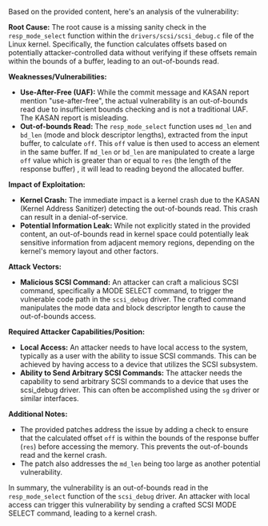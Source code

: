 Based on the provided content, here's an analysis of the vulnerability:

**Root Cause:**
The root cause is a missing sanity check in the `resp_mode_select` function within the `drivers/scsi/scsi_debug.c` file of the Linux kernel. Specifically, the function calculates offsets based on potentially attacker-controlled data without verifying if these offsets remain within the bounds of a buffer, leading to an out-of-bounds read.

**Weaknesses/Vulnerabilities:**
- **Use-After-Free (UAF):** While the commit message and KASAN report mention "use-after-free", the actual vulnerability is an out-of-bounds read due to insufficient bounds checking and is not a traditional UAF. The KASAN report is misleading.
- **Out-of-bounds Read:** The `resp_mode_select` function uses `md_len` and `bd_len` (mode and block descriptor lengths), extracted from the input buffer, to calculate `off`. This `off` value is then used to access an element in the same buffer. If `md_len` or `bd_len` are manipulated to create a large `off` value which is greater than or equal to `res` (the length of the response buffer) , it will lead to reading beyond the allocated buffer.

**Impact of Exploitation:**
- **Kernel Crash:** The immediate impact is a kernel crash due to the KASAN (Kernel Address Sanitizer) detecting the out-of-bounds read. This crash can result in a denial-of-service.
- **Potential Information Leak:** While not explicitly stated in the provided content, an out-of-bounds read in kernel space could potentially leak sensitive information from adjacent memory regions, depending on the kernel's memory layout and other factors.

**Attack Vectors:**
- **Malicious SCSI Command:** An attacker can craft a malicious SCSI command, specifically a MODE SELECT command, to trigger the vulnerable code path in the `scsi_debug` driver. The crafted command manipulates the mode data and block descriptor length to cause the out-of-bounds access.

**Required Attacker Capabilities/Position:**
- **Local Access:** An attacker needs to have local access to the system, typically as a user with the ability to issue SCSI commands. This can be achieved by having access to a device that utilizes the SCSI subsystem.
- **Ability to Send Arbitrary SCSI Commands:** The attacker needs the capability to send arbitrary SCSI commands to a device that uses the scsi_debug driver. This can often be accomplished using the `sg` driver or similar interfaces.

**Additional Notes:**
- The provided patches address the issue by adding a check to ensure that the calculated offset `off` is within the bounds of the response buffer (`res`) before accessing the memory. This prevents the out-of-bounds read and the kernel crash.
- The patch also addresses the `md_len` being too large as another potential vulnerability.

In summary, the vulnerability is an out-of-bounds read in the `resp_mode_select` function of the `scsi_debug` driver. An attacker with local access can trigger this vulnerability by sending a crafted SCSI MODE SELECT command, leading to a kernel crash.